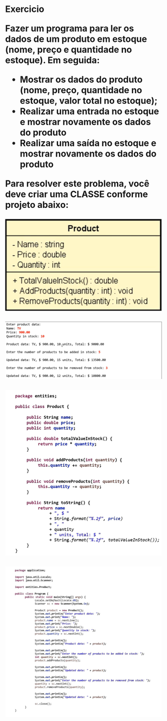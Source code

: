 <h1>Exercicio

Fazer um programa para ler os dados de um produto em estoque (nome, preço e quantidade no estoque). Em seguida:

* Mostrar os dados do produto (nome, preço, quantidade no estoque, valor total no estoque);
* Realizar uma entrada no estoque e mostrar novamente os dados do produto
* Realizar uma saída no estoque e mostrar novamente os dados do produto

Para resolver este problema, você deve criar uma CLASSE conforme projeto abaixo:

![1688665748300](image/exercicio/1688665748300.png)

![1688670337262](image/exercicio/1688670337262.png)

![1688673971268](image/exercicio/1688673971268.png)

![1688681176217](image/exercicio/1688681176217.png)
